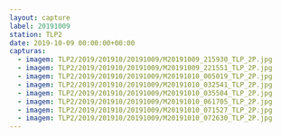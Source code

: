 ```yaml
---
layout: capture
label: 20191009
station: TLP2
date: 2019-10-09 00:00:00+00:00
capturas:
  - imagem: TLP2/2019/201910/20191009/M20191009_215930_TLP_2P.jpg
  - imagem: TLP2/2019/201910/20191009/M20191009_221551_TLP_2P.jpg
  - imagem: TLP2/2019/201910/20191009/M20191010_005019_TLP_2P.jpg
  - imagem: TLP2/2019/201910/20191009/M20191010_032541_TLP_2P.jpg
  - imagem: TLP2/2019/201910/20191009/M20191010_035504_TLP_2P.jpg
  - imagem: TLP2/2019/201910/20191009/M20191010_061705_TLP_2P.jpg
  - imagem: TLP2/2019/201910/20191009/M20191010_071527_TLP_2P.jpg
  - imagem: TLP2/2019/201910/20191009/M20191010_072630_TLP_2P.jpg
---
```


